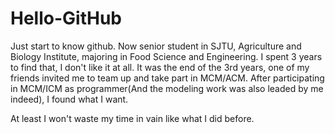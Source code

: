 # Hello-GitHub
Just start to know github.
Now senior student in SJTU, Agriculture and Biology Institute, majoring in Food Science and Engineering.
I spent 3 years to find that, I don't like it at all.
It was the end of the 3rd years, one of my friends invited me to team up and take part in MCM/ACM.
After participating in MCM/ICM as programmer(And the modeling work was also leaded by me indeed), I found what I want.

At least I won't waste my time in vain like what I did before. 
